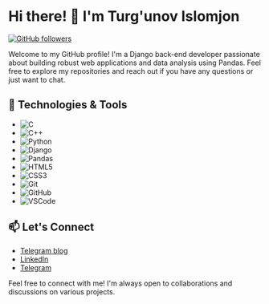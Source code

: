 # Hi there! 👋 I'm Turg'unov Islomjon 

[![GitHub followers](https://img.shields.io/github/followers/yourusername?style=social)](https://github.com/islomjon17)

Welcome to my GitHub profile! I'm a Django back-end developer passionate about building robust web applications and data analysis using Pandas. Feel free to explore my repositories and reach out if you have any questions or just want to chat.

## 🔧 Technologies & Tools
- ![C](https://img.shields.io/badge/-C-A8B9CC?style=flat&logo=c&logoColor=white)
- ![C++](https://img.shields.io/badge/-C++-00599C?style=flat&logo=c%2B%2B&logoColor=white)
- ![Python](https://img.shields.io/badge/-Python-3776AB?style=flat&logo=python&logoColor=white)
- ![Django](https://img.shields.io/badge/-Django-092E20?style=flat&logo=django&logoColor=white)
- ![Pandas](https://img.shields.io/badge/-Pandas-150458?style=flat&logo=pandas&logoColor=white)
- ![HTML5](https://img.shields.io/badge/-HTML5-E34F26?style=flat&logo=html5&logoColor=white)
- ![CSS3](https://img.shields.io/badge/-CSS3-1572B6?style=flat&logo=css3&logoColor=white)
- ![Git](https://img.shields.io/badge/-Git-F05032?style=flat&logo=git&logoColor=white)
- ![GitHub](https://img.shields.io/badge/-GitHub-181717?style=flat&logo=github&logoColor=white)
- ![VSCode](https://img.shields.io/badge/-VSCode-007ACC?style=flat&logo=visual-studio-code&logoColor=white)



## 📫 Let's Connect
- [Telegram blog](https://t.me/kebabdev)
- [LinkedIn](https://www.linkedin.com/in/islomjon-turgunov/)
- [Telegram](https://t.me/er_1723)

Feel free to connect with me! I'm always open to collaborations and discussions on various projects.
